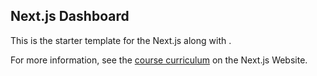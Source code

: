 ## Next.js Dashboard
This is the starter template for the Next.js along with .

For more information, see the [course curriculum](https://nextjs.org/learn) on the Next.js Website.
